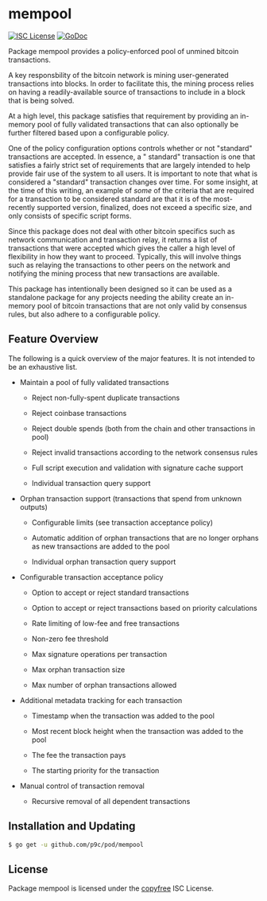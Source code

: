 # mempool

[![ISC License](http://img.shields.io/badge/license-ISC-blue.svg)](http://copyfree.org)
[![GoDoc](https://img.shields.io/badge/godoc-reference-blue.svg)](http://godoc.org/github.com/p9c/pod/mempool)

Package mempool provides a policy-enforced pool of unmined bitcoin transactions.

A key responsbility of the bitcoin network is mining user-generated transactions
into blocks. In order to facilitate this, the mining process relies on having a
readily-available source of transactions to include in a block that is being
solved.

At a high level, this package satisfies that requirement by providing an
in-memory pool of fully validated transactions that can also optionally be
further filtered based upon a configurable policy.

One of the policy configuration options controls whether or not "standard"
transactions are accepted. In essence, a "
standard" transaction is one that satisfies a fairly strict set of requirements
that are largely intended to help provide fair use of the system to all users.
It is important to note that what is considered a "standard" transaction changes
over time. For some insight, at the time of this writing, an example of _some_
of the criteria that are required for a transaction to be considered standard
are that it is of the most-recently supported version, finalized, does not
exceed a specific size, and only consists of specific script forms.

Since this package does not deal with other bitcoin specifics such as network
communication and transaction relay, it returns a list of transactions that were
accepted which gives the caller a high level of flexibility in how they want to
proceed. Typically, this will involve things such as relaying the transactions
to other peers on the network and notifying the mining process that new
transactions are available.

This package has intentionally been designed so it can be used as a standalone
package for any projects needing the ability create an in-memory pool of bitcoin
transactions that are not only valid by consensus rules, but also adhere to a
configurable policy.

## Feature Overview

The following is a quick overview of the major features. It is not intended to
be an exhaustive list.

- Maintain a pool of fully validated transactions

    - Reject non-fully-spent duplicate transactions

    - Reject coinbase transactions

    - Reject double spends (both from the chain and other transactions in pool)

    - Reject invalid transactions according to the network consensus rules

    - Full script execution and validation with signature cache support

    - Individual transaction query support

- Orphan transaction support (transactions that spend from unknown outputs)

    - Configurable limits (see transaction acceptance policy)

    - Automatic addition of orphan transactions that are no longer orphans as
      new transactions are added to the pool

    - Individual orphan transaction query support

- Configurable transaction acceptance policy

    - Option to accept or reject standard transactions

    - Option to accept or reject transactions based on priority calculations

    - Rate limiting of low-fee and free transactions

    - Non-zero fee threshold

    - Max signature operations per transaction

    - Max orphan transaction size

    - Max number of orphan transactions allowed

- Additional metadata tracking for each transaction

    - Timestamp when the transaction was added to the pool

    - Most recent block height when the transaction was added to the pool

    - The fee the transaction pays

    - The starting priority for the transaction

- Manual control of transaction removal

    - Recursive removal of all dependent transactions

## Installation and Updating

```bash
$ go get -u github.com/p9c/pod/mempool
```

## License

Package mempool is licensed under the [copyfree](http://copyfree.org) ISC
License.
